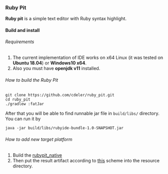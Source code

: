### Ruby Pit

**Ruby pit** is a simple text editor with Ruby syntax highlight.

#### Build and install

###### Requirements

1. The current implementation of IDE works on x64 Linux (it was tested on **Ubuntu 18.04**) or **Windows10 x64**.
1. Also you must have **openjdk v11** installed.
 
 
###### How to build the Ruby Pit

```
git clone https://github.com/cdeler/ruby_pit.git
cd ruby_pit
./gradlew :fatJar
```
After that you will be able to find runnable jar file in `build/libs/` directory. You can run it by
```
java -jar build/libs/rubyide-bundle-1.0-SNAPSHOT.jar
```

###### How to add new target platform
1. Build the [rubypit_native](https://github.com/cdeler/rubypit_native)
1. Then put the result artifact according to [this](https://github.com/scijava/native-lib-loader#package-native-libraries) scheme into the resource directory.

